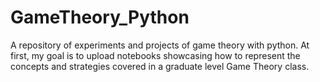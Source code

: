 # GameTheory_Python
A repository of experiments and projects of game theory with python. At first, my goal is to upload notebooks showcasing how to represent the concepts and strategies covered in a graduate level Game Theory class. 
